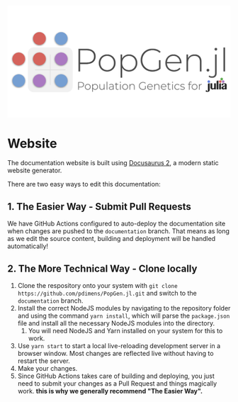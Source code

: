 ![error_cactus](/static/img/logo_banner.png)

# Website
The documentation website is built using [Docusaurus 2](https://v2.docusaurus.io/), a modern static website generator.

There are two easy ways to edit this documentation:

## 1. The Easier Way - Submit Pull Requests
We have GitHub Actions configured to auto-deploy the documentation site when changes are pushed to the `documentation` branch. That means as long as we edit the source content, building and deployment will be handled automatically!

## 2. The More Technical Way - Clone locally
1. Clone the respository onto your system with `git clone https://github.com/pdimens/PopGen.jl.git` and switch to the `documentation` branch.
2. Install the correct NodeJS modules by navigating to the repository folder and using the command `yarn install`, which will parse the `package.json` file and install all the necessary NodeJS modules into the directory.
    1. You will need NodeJS and Yarn installed on your system for this to work.
3. Use `yarn start` to start a local live-reloading development server in a browser window. Most changes are reflected live without having to restart the server.
4. Make your changes.
5. Since GitHub Actions takes care of building and deploying, you just need to submit your changes as a Pull Request and things magically work. **this is why we generally recommend "The Easier Way".**
